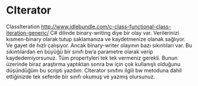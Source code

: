 # CIterator
ClassIteration
http://www.idlebundle.com/c-class-functional-class-iteration-generic/
C# dilinde binary-writing diye bir olay var.
Verilerinizi kısmen-binary olarak tutup saklamanıza ve kaydetmenize olanak sağlıyor.
Ve gayet de hızlı çalışıyor. Ancak binary-writer olayının bazı sıkıntıları var.
Bu sıkıntılardan en büyüğü bir sınıfı bw’a parametre olarak verip kaydedemiyorsunuz.
Tüm propertyleri tek tek vermeniz gerekli.
Bunun üzerinde biraz araştırma yaptıktan sonra bw için çok kullanışlı olduğunu düşündüğüm bu scripti yazdım.
CIterator sınıfını ilgili bw metoduna dahil ettiğinizde tek seferde bir sınıfı okumuş ve yazmış olursunuz.
